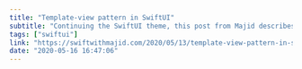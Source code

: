 ```yaml
---
title: "Template-view pattern in SwiftUI"
subtitle: "Continuing the SwiftUI theme, this post from Majid describes a technique which can be used to support dynamic type in stack views. I really like posts like this that demonstrate how a bit of creativity can go a long way to solving common UI issues."
tags: ["swiftui"]
link: "https://swiftwithmajid.com/2020/05/13/template-view-pattern-in-swiftui/"
date: "2020-05-16 16:47:06"
---
```

